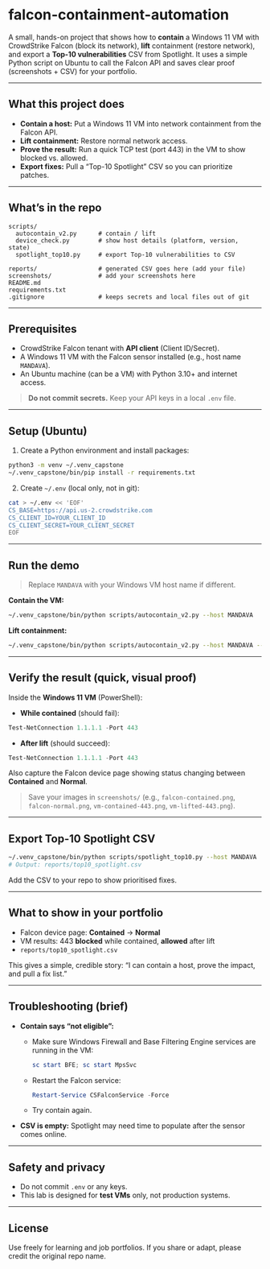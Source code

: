 # falcon-containment-automation

A small, hands-on project that shows how to **contain** a Windows 11 VM with CrowdStrike Falcon (block its network), **lift** containment (restore network), and export a **Top-10 vulnerabilities** CSV from Spotlight. It uses a simple Python script on Ubuntu to call the Falcon API and saves clear proof (screenshots + CSV) for your portfolio.

---

## What this project does

* **Contain a host:** Put a Windows 11 VM into network containment from the Falcon API.
* **Lift containment:** Restore normal network access.
* **Prove the result:** Run a quick TCP test (port 443) in the VM to show blocked vs. allowed.
* **Export fixes:** Pull a “Top-10 Spotlight” CSV so you can prioritize patches.

---

## What’s in the repo

```
scripts/
  autocontain_v2.py      # contain / lift
  device_check.py        # show host details (platform, version, state)
  spotlight_top10.py     # export Top-10 vulnerabilities to CSV

reports/                 # generated CSV goes here (add your file)
screenshots/             # add your screenshots here
README.md
requirements.txt
.gitignore               # keeps secrets and local files out of git
```

---

## Prerequisites

* CrowdStrike Falcon tenant with **API client** (Client ID/Secret).
* A Windows 11 VM with the Falcon sensor installed (e.g., host name `MANDAVA`).
* An Ubuntu machine (can be a VM) with Python 3.10+ and internet access.

> **Do not commit secrets.** Keep your API keys in a local `.env` file.

---

## Setup (Ubuntu)

1. Create a Python environment and install packages:

```bash
python3 -m venv ~/.venv_capstone
~/.venv_capstone/bin/pip install -r requirements.txt
```

2. Create `~/.env` (local only, not in git):

```bash
cat > ~/.env << 'EOF'
CS_BASE=https://api.us-2.crowdstrike.com
CS_CLIENT_ID=YOUR_CLIENT_ID
CS_CLIENT_SECRET=YOUR_CLIENT_SECRET
EOF
```

---

## Run the demo

> Replace `MANDAVA` with your Windows VM host name if different.

**Contain the VM:**

```bash
~/.venv_capstone/bin/python scripts/autocontain_v2.py --host MANDAVA
```

**Lift containment:**

```bash
~/.venv_capstone/bin/python scripts/autocontain_v2.py --host MANDAVA --lift
```

---

## Verify the result (quick, visual proof)

Inside the **Windows 11 VM** (PowerShell):

* **While contained** (should fail):

```powershell
Test-NetConnection 1.1.1.1 -Port 443
```

* **After lift** (should succeed):

```powershell
Test-NetConnection 1.1.1.1 -Port 443
```

Also capture the Falcon device page showing status changing between **Contained** and **Normal**.

> Save your images in `screenshots/` (e.g., `falcon-contained.png`, `falcon-normal.png`, `vm-contained-443.png`, `vm-lifted-443.png`).

---

## Export Top-10 Spotlight CSV

```bash
~/.venv_capstone/bin/python scripts/spotlight_top10.py --host MANDAVA
# Output: reports/top10_spotlight.csv
```

Add the CSV to your repo to show prioritised fixes.

---

## What to show in your portfolio

* Falcon device page: **Contained** → **Normal**
* VM results: 443 **blocked** while contained, **allowed** after lift
* `reports/top10_spotlight.csv`

This gives a simple, credible story: “I can contain a host, prove the impact, and pull a fix list.”

---

## Troubleshooting (brief)

* **Contain says “not eligible”:**

  * Make sure Windows Firewall and Base Filtering Engine services are running in the VM:

    ```powershell
    sc start BFE; sc start MpsSvc
    ```
  * Restart the Falcon service:

    ```powershell
    Restart-Service CSFalconService -Force
    ```
  * Try contain again.

* **CSV is empty:** Spotlight may need time to populate after the sensor comes online.

---

## Safety and privacy

* Do not commit `.env` or any keys.
* This lab is designed for **test VMs** only, not production systems.

---

## License

Use freely for learning and job portfolios. If you share or adapt, please credit the original repo name.
